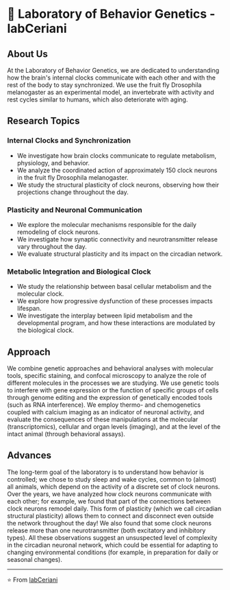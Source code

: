 # 🧠 Laboratory of Behavior Genetics - labCeriani

## About Us

At the Laboratory of Behavior Genetics, we are dedicated to understanding how the brain's internal clocks communicate with each other and with the rest of the body to stay synchronized. We use the fruit fly Drosophila melanogaster as an experimental model, an invertebrate with activity and rest cycles similar to humans, which also deteriorate with aging.

## Research Topics

### Internal Clocks and Synchronization
- We investigate how brain clocks communicate to regulate metabolism, physiology, and behavior.
- We analyze the coordinated action of approximately 150 clock neurons in the fruit fly Drosophila melanogaster.
- We study the structural plasticity of clock neurons, observing how their projections change throughout the day.

### Plasticity and Neuronal Communication
- We explore the molecular mechanisms responsible for the daily remodeling of clock neurons.
- We investigate how synaptic connectivity and neurotransmitter release vary throughout the day.
- We evaluate structural plasticity and its impact on the circadian network.

### Metabolic Integration and Biological Clock
- We study the relationship between basal cellular metabolism and the molecular clock.
- We explore how progressive dysfunction of these processes impacts lifespan.
- We investigate the interplay between lipid metabolism and the developmental program, and how these interactions are modulated by the biological clock.

## Approach

We combine genetic approaches and behavioral analyses with molecular tools, specific staining, and confocal microscopy to analyze the role of different molecules in the processes we are studying. We use genetic tools to interfere with gene expression or the function of specific groups of cells through genome editing and the expression of genetically encoded tools (such as RNA interference). We employ thermo- and chemogenetics coupled with calcium imaging as an indicator of neuronal activity, and evaluate the consequences of these manipulations at the molecular (transcriptomics), cellular and organ levels (imaging), and at the level of the intact animal (through behavioral assays).

## Advances

The long-term goal of the laboratory is to understand how behavior is controlled; we chose to study sleep and wake cycles, common to (almost) all animals, which depend on the activity of a discrete set of clock neurons. Over the years, we have analyzed how clock neurons communicate with each other; for example, we found that part of the connections between clock neurons remodel daily. This form of plasticity (which we call circadian structural plasticity) allows them to connect and disconnect even outside the network throughout the day! We also found that some clock neurons release more than one neurotransmitter (both excitatory and inhibitory types). All these observations suggest an unsuspected level of complexity in the circadian neuronal network, which could be essential for adapting to changing environmental conditions (for example, in preparation for daily or seasonal changes).

---

⭐️ From [labCeriani](https://github.com/labCeriani)
